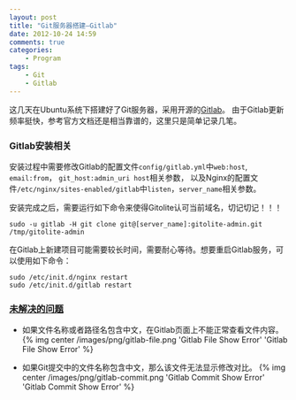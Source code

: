 ```yaml
---
layout: post
title: "Git服务器搭建—Gitlab"
date: 2012-10-24 14:59
comments: true
categories:
    - Program
tags:
    - Git
    - Gitlab
---
```


这几天在Ubuntu系统下搭建好了Git服务器，采用开源的[Gitlab](https://github.com/gitlabhq/gitlabhq/)。
由于Gitlab更新频率挺快，参考官方文档还是相当靠谱的，这里只是简单记录几笔。

<!-- more -->

### Gitlab安装相关

安装过程中需要修改Gitlab的配置文件`config/gitlab.yml`中`web:host`, `email:from`，
`git_host:admin_uri host`相关参数，
以及Nginx的配置文件`/etc/nginx/sites-enabled/gitlab`中`listen`，`server_name`相关参数。

安装完成之后，需要运行如下命令来使得Gitolite认可当前域名，切记切记！！！
```
sudo -u gitlab -H git clone git@[server_name]:gitolite-admin.git /tmp/gitolite-admin
```

在Gitlab上新建项目可能需要较长时间，需要耐心等待。想要重启Gitlab服务，可以使用如下命令：
```
sudo /etc/init.d/nginx restart
sudo /etc/init.d/gitlab restart
```

### [未解决的问题](https://github.com/gitlabhq/gitlabhq/issues/1780)

* 如果文件名称或者路径名包含中文，在Gitlab页面上不能正常查看文件内容。
{% img center /images/png/gitlab-file.png 'Gitlab File Show Error' 'Gitlab File Show Error' %}

* 如果Git提交中的文件名称包含中文，那么该文件无法显示修改对比。
{% img center /images/png/gitlab-commit.png 'Gitlab Commit Show Error' 'Gitlab Commit Show Error' %}


